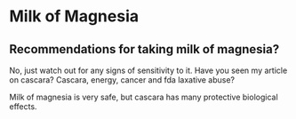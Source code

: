 # Milk of Magnesia

## Recommendations for taking milk of magnesia?
No, just watch out for any signs of sensitivity to it. Have you seen my article on cascara? Cascara, energy, cancer and fda laxative abuse?

Milk of magnesia is very safe, but cascara has many protective biological effects.